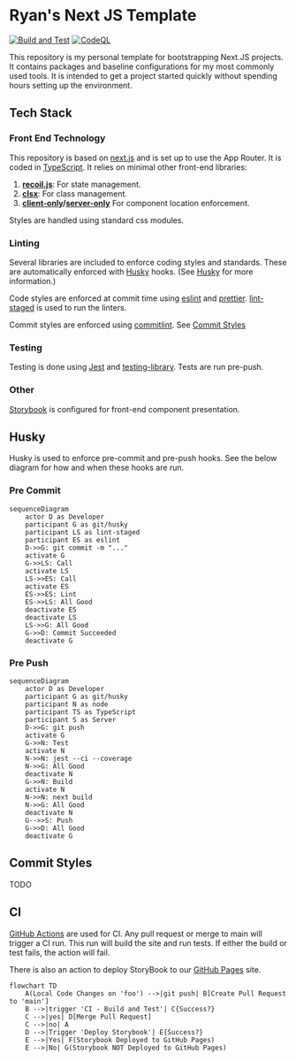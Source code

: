 # Ryan's Next JS Template

[![Build and Test](https://github.com/rblackman/NextTemplate/actions/workflows/ci-build-test.yml/badge.svg)](https://github.com/rblackman/NextTemplate/actions/workflows/ci-build-test.yml)
[![CodeQL](https://github.com/rblackman/NextTemplate/actions/workflows/github-code-scanning/codeql/badge.svg)](https://github.com/rblackman/NextTemplate/actions/workflows/github-code-scanning/codeql)

This repository is my personal template for bootstrapping Next.JS projects.
It contains packages and baseline configurations for my most commonly used tools.
It is intended to get a project started quickly without spending hours setting up the environment.

## Tech Stack

### Front End Technology

This repository is based on [next.js][next] and is set up to use the App Router.
It is coded in [TypeScript][typescript].
It relies on minimal other front-end libraries:

1. **[recoil.js][recoil]**: For state management.
2. **[clsx][clsx]**: For class management.
3. **[client-only][client-only]/[server-only][server-only]** For component location enforcement.

Styles are handled using standard css modules.

### Linting

Several libraries are included to enforce coding styles and standards.
These are automatically enforced with [Husky][husky] hooks. (See [Husky](#husky) for more information.)

Code styles are enforced at commit time using [eslint][eslint] and [prettier][prettier]. [lint-staged][lint-staged] is used to run the linters.

Commit styles are enforced using [commitlint][commitlint]. See [Commit Styles](#commit-styles)

### Testing

Testing is done using [Jest][jest] and [testing-library]. Tests are run pre-push.

### Other

[Storybook][storybook] is configured for front-end component presentation.

## Husky

Husky is used to enforce pre-commit and pre-push hooks. See the below diagram for how and when these hooks are run.

### Pre Commit

```mermaid
sequenceDiagram
    actor D as Developer
    participant G as git/husky
    participant LS as lint-staged
    participant ES as eslint
    D->>G: git commit -m "..."
    activate G
    G->>LS: Call
    activate LS
    LS->>ES: Call
    activate ES
    ES->>ES: Lint
    ES->>LS: All Good
    deactivate ES
    deactivate LS
    LS->>G: All Good
    G->>D: Commit Succeeded
    deactivate G
```

### Pre Push

```mermaid
sequenceDiagram
    actor D as Developer
    participant G as git/husky
    participant N as node
    participant TS as TypeScript
    participant S as Server
    D->>G: git push
    activate G
    G->>N: Test
    activate N
    N->>N: jest --ci --coverage
    N->>G: All Good
    deactivate N
    G->>N: Build
    activate N
    N->>N: next build
    N->>G: All Good
    deactivate N
    G-->>S: Push
    G->>D: All Good
    deactivate G
```

## Commit Styles

TODO

## CI

[GitHub Actions][actions] are used for CI. Any pull request or merge to main will trigger a CI run.
This run will build the site and run tests.
If either the build or test fails, the action will fail.

There is also an action to deploy StoryBook to our [GitHub Pages][pages] site.

```mermaid
flowchart TD
    A(Local Code Changes on 'foo') -->|git push| B[Create Pull Request to 'main']
    B -->|trigger 'CI - Build and Test'| C{Success?}
    C -->|yes| D[Merge Pull Request]
    C -->|no| A
    D -->|Trigger 'Deploy Storybook'| E{Success?}
    E -->|Yes| F(Storybook Deployed to GitHub Pages)
    E -->|No| G(Storybook NOT Deployed to GitHub Pages)
```

[actions]: [https://github.com/features/actions]
[commitlint]: [https://commitlint.js.org/#/]
[client-only]: [https://www.npmjs.com/package/client-only]
[clsx]: [https://www.npmjs.com/package/clsx]
[eslint]: [https://eslint.org/]
[husky]: [https://www.npmjs.com/package/husky]
[jest]: [https://jestjs.io/]
[lint-staged]: [https://github.com/okonet/lint-staged/]
[next]: [https://nextjs.org/docs]
[pages]: [https://pages.github.com/]
[prettier]: [https://prettier.io/]
[recoil]: [https://recoiljs.org/]
[server-only]: [https://www.npmjs.com/package/server-only]
[storybook]: [https://storybook.js.org/]
[testing-library]: [https://testing-library.com/]
[typescript]: [https://www.typescriptlang.org/]
